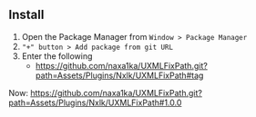 ## Install

1. Open the Package Manager from `Window > Package Manager`
2. `"+" button > Add package from git URL`
3. Enter the following
   * https://github.com/naxa1ka/UXMLFixPath.git?path=Assets/Plugins/Nxlk/UXMLFixPath#tag

Now: https://github.com/naxa1ka/UXMLFixPath.git?path=Assets/Plugins/Nxlk/UXMLFixPath#1.0.0
